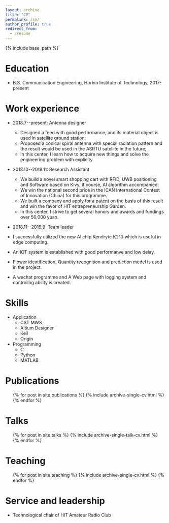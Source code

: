 ```yaml
---
layout: archive
title: "CV"
permalink: /cv/
author_profile: true
redirect_from:
  - /resume
---
```


{% include base_path %}

Education
======
* B.S. Communication Engineering, Harbin Institute of Technology, 2017-present

Work experience
======
* 2018.7--present: Antenna designer
  * Designed a feed with good performance, and its material object is used in satellite ground station;
  * Proposed a conical spiral antenna with special radiation pattern and the result would be used in the ASRTU satellite in the future;
  * In this center, I learn how to acquire new things and solve the engineering problem with explicity.

* 2018.10--2019.11: Research Assistant
  * We build a novel smart shopping cart with RFID, UWB positioning and Software based on Kivy, if course, AI algorithm accompanied;
  * We win the national second price in the ICAN International Contest of Innovation (China) for this programme.
  * We built a company and apply for a patent on the basis of this result and win the favor of HIT entrepreneurship Garden.
  * In this center, I strive to get several honors and awards and fundings over 50,000 yuan.
  
 * 2018.11--2019.9: Team leader
  * I successfully utilized the new AI chip Kendryte K210 which is useful in edge computing.
  * An IOT system is established with good performanve and low delay.
  * Flower identification, Quantity recognition and prediction medel is used in the project.
  * A wechat programme and A Web page with logging system and controling ability is created.

  
Skills
======
* Application
  * CST MWS
  * Altium Designer
  * Keil
  * Origin
* Programming
  * C
  * Python
  * MATLAB
  
Publications
======
  <ul>{% for post in site.publications %}
    {% include archive-single-cv.html %}
  {% endfor %}</ul>
  
Talks
======
  <ul>{% for post in site.talks %}
    {% include archive-single-talk-cv.html %}
  {% endfor %}</ul>
  
Teaching
======
  <ul>{% for post in site.teaching %}
    {% include archive-single-cv.html %}
  {% endfor %}</ul>
  
Service and leadership
======
* Technological chair of HIT Amateur Radio Club
